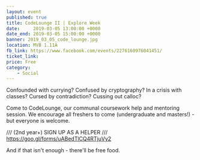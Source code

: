 ```yaml
---
layout: event
published: true
title: CodeLounge II | Explore Week
date:     2019-03-05 13:00:00 +0000
date_end: 2019-03-05 15:00:00 +0000
banner: 2019_03_05_code_lounge.jpg
location: MVB 1.11A
fb_link: https://www.facebook.com/events/2276160976041451/
ticket_link:
price: Free
category:
    - Social
---
```


Confounded with currying? Confused by cryptography? In a crisis with classes? Cursed by contradiction? Cussing out calloc?

Come to CodeLounge, our communal coursework help and mentoring session. We encourage all freshers to come (undergraduate and masters!) - but everyone is welcome.

/// (2nd year+) SIGN UP AS A HELPER ///
https://goo.gl/forms/uABedTlCQ4RTjuVy2

And if that isn't enough - there'll be free food.
